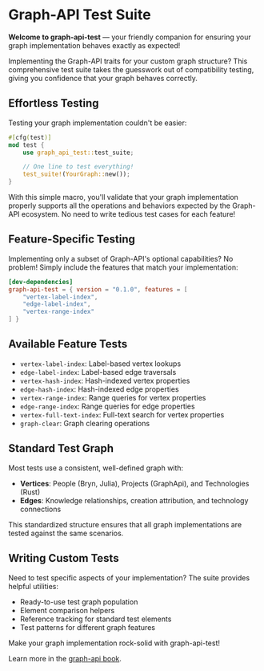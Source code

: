 # Graph-API Test Suite

**Welcome to graph-api-test** — your friendly companion for ensuring your graph implementation behaves exactly as
expected!

Implementing the Graph-API traits for your custom graph structure? This comprehensive test suite takes the guesswork out
of compatibility testing, giving you confidence that your graph behaves correctly.

## Effortless Testing

Testing your graph implementation couldn't be easier:

```rust
#[cfg(test)]
mod test {
    use graph_api_test::test_suite;

    // One line to test everything!
    test_suite!(YourGraph::new());
}
```

With this simple macro, you'll validate that your graph implementation properly supports all the operations and
behaviors expected by the Graph-API ecosystem. No need to write tedious test cases for each feature!

## Feature-Specific Testing

Implementing only a subset of Graph-API's optional capabilities? No problem! Simply include the features that match your
implementation:

```toml
[dev-dependencies]
graph-api-test = { version = "0.1.0", features = [
    "vertex-label-index",
    "edge-label-index",
    "vertex-range-index"
] }
```

## Available Feature Tests

* `vertex-label-index`: Label-based vertex lookups
* `edge-label-index`: Label-based edge traversals
* `vertex-hash-index`: Hash-indexed vertex properties
* `edge-hash-index`: Hash-indexed edge properties
* `vertex-range-index`: Range queries for vertex properties
* `edge-range-index`: Range queries for edge properties
* `vertex-full-text-index`: Full-text search for vertex properties
* `graph-clear`: Graph clearing operations

## Standard Test Graph

Most tests use a consistent, well-defined graph with:

* **Vertices**: People (Bryn, Julia), Projects (GraphApi), and Technologies (Rust)
* **Edges**: Knowledge relationships, creation attribution, and technology connections

This standardized structure ensures that all graph implementations are tested against the same scenarios.

## Writing Custom Tests

Need to test specific aspects of your implementation? The suite provides helpful utilities:

* Ready-to-use test graph population
* Element comparison helpers
* Reference tracking for standard test elements
* Test patterns for different graph features

Make your graph implementation rock-solid with graph-api-test!

Learn more in the [graph-api book](https://bryncooke.github.io/graph-api/).
